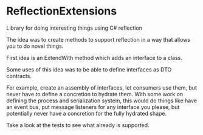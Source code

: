 # ReflectionExtensions
Library for doing interesting things using C# reflection

The idea was to create methods to support reflection in a way that allows you to do novel things.

First idea is an ExtendWith<T> method which adds an interface to a class.

Some uses of this idea was to be able to define interfaces as DTO contracts.

For example, create an assembly of interfaces, let consumers use them, but never have to define a concretion to hydrate them. With some work on defining the process and serialization system, this would do things like have an event bus, put message listeners for any interface you please, but potentially never have a concretion for the fully hydrated shape.

Take a look at the tests to see what already is supported.
